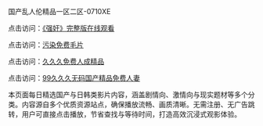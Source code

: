 国产乱人伦精品一区二区-0710XE

点击访问：<a href="https://heiliaoll4qsx.pages.dev">《强奸》完整版在线观看</a>

点击访问：<a href="https://heiliaowzu4ur.pages.dev">污染免费毛片</a>

点击访问：<a href="https://heiliaozj3tjd.pages.dev">久久久免费人成精品</a>

点击访问：<a href="https://heiliaoe8ajia.pages.dev">99久久久无码国产精品免费人妻</a>

本页面每日精选国产与日韩类影片内容，涵盖剧情向、激情向与现实题材等多个分类。内容源自多个优质资源站点，确保播放流畅、画质清晰。无需注册、无广告跳转，用户可直接点击播放，节省查找与等待时间，打造高效沉浸式观影体验。

<span style="display:none;">[Canonical link](https://github.com/rfv20250710/rfv4 ）</span>
